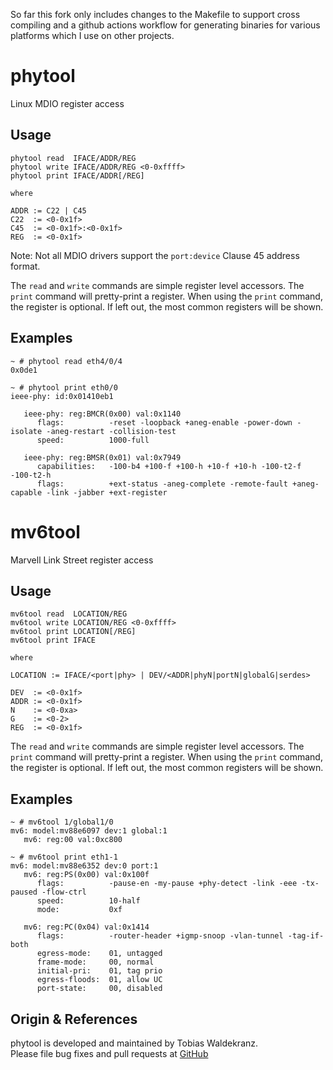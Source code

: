 So far this fork only includes changes to the Makefile to support cross compiling and a github actions workflow for generating binaries for various platforms which I use on other projects.

phytool
=======

Linux MDIO register access

Usage
-----

    phytool read  IFACE/ADDR/REG
    phytool write IFACE/ADDR/REG <0-0xffff>
    phytool print IFACE/ADDR[/REG]

    where

    ADDR := C22 | C45
    C22  := <0-0x1f>
    C45  := <0-0x1f>:<0-0x1f>
    REG  := <0-0x1f>

Note: Not all MDIO drivers support the `port:device` Clause 45 address
      format.

The `read` and `write` commands are simple register level
accessors. The `print` command will pretty-print a register. When
using the `print` command, the register is optional. If left out, the
most common registers will be shown.

Examples
--------

    ~ # phytool read eth4/0/4
    0x0de1

    ~ # phytool print eth0/0
    ieee-phy: id:0x01410eb1

       ieee-phy: reg:BMCR(0x00) val:0x1140
          flags:          -reset -loopback +aneg-enable -power-down -isolate -aneg-restart -collision-test
          speed:          1000-full

       ieee-phy: reg:BMSR(0x01) val:0x7949
          capabilities:   -100-b4 +100-f +100-h +10-f +10-h -100-t2-f -100-t2-h
          flags:          +ext-status -aneg-complete -remote-fault +aneg-capable -link -jabber +ext-register


mv6tool
=======

Marvell Link Street register access

Usage
-----

    mv6tool read  LOCATION/REG
    mv6tool write LOCATION/REG <0-0xffff>
    mv6tool print LOCATION[/REG]
    mv6tool print IFACE

    where

    LOCATION := IFACE/<port|phy> | DEV/<ADDR|phyN|portN|globalG|serdes>

    DEV  := <0-0x1f>
    ADDR := <0-0x1f>
    N    := <0-0xa>
    G    := <0-2>
    REG  := <0-0x1f>

The `read` and `write` commands are simple register level
accessors. The `print` command will pretty-print a register. When
using the `print` command, the register is optional. If left out, the
most common registers will be shown.

Examples
--------

    ~ # mv6tool 1/global1/0
    mv6: model:mv88e6097 dev:1 global:1
       mv6: reg:00 val:0xc800

    ~ # mv6tool print eth1-1
    mv6: model:mv88e6352 dev:0 port:1
       mv6: reg:PS(0x00) val:0x100f
          flags:          -pause-en -my-pause +phy-detect -link -eee -tx-paused -flow-ctrl
          speed:          10-half
          mode:           0xf

       mv6: reg:PC(0x04) val:0x1414
          flags:          -router-header +igmp-snoop -vlan-tunnel -tag-if-both
          egress-mode:    01, untagged
          frame-mode:     00, normal
          initial-pri:    01, tag prio
          egress-floods:  01, allow UC
          port-state:     00, disabled

Origin & References
-------------------

phytool is developed and maintained by Tobias Waldekranz.  
Please file bug fixes and pull requests at [GitHub][]

[GitHub]: https://github.com/wkz/phytool
